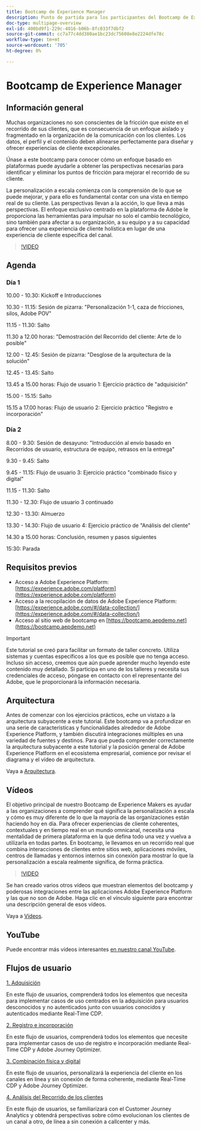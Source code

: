 ```yaml
---
title: Bootcamp de Experience Manager
description: Punto de partida para los participantes del Bootcamp de Experience Makers
doc-type: multipage-overview
exl-id: 400bd9f1-229c-4016-b06b-8fc033f7dbf2
source-git-commit: cc7a77c4dd380ae1bc23dc75608e8e2224dfe78c
workflow-type: tm+mt
source-wordcount: '705'
ht-degree: 0%

---
```


# Bootcamp de Experience Manager

## Información general

Muchas organizaciones no son conscientes de la fricción que existe en el recorrido de sus clientes, que es consecuencia de un enfoque aislado y fragmentado en la organización de la comunicación con los clientes. Los datos, el perfil y el contenido deben alinearse perfectamente para diseñar y ofrecer experiencias de cliente excepcionales.

Únase a este bootcamp para conocer cómo un enfoque basado en plataformas puede ayudarle a obtener las perspectivas necesarias para identificar y eliminar los puntos de fricción para mejorar el recorrido de su cliente.

La personalización a escala comienza con la comprensión de lo que se puede mejorar, y para ello es fundamental contar con una vista en tiempo real de su cliente. Las perspectivas llevan a la acción, lo que lleva a más perspectivas. El enfoque exclusivo centrado en la plataforma de Adobe le proporciona las herramientas para impulsar no solo el cambio tecnológico, sino también para afectar a su organización, a su equipo y a su capacidad para ofrecer una experiencia de cliente holística en lugar de una experiencia de cliente específica del canal.

>[!VIDEO](https://video.tv.adobe.com/v/344962?quality=12&enable=on)

## Agenda

### Día 1

10.00 - 10.30: Kickoff e Introducciones

10.30 - 11.15: Sesión de pizarra: &quot;Personalización 1-1, caza de fricciones, silos, Adobe POV&quot;

11.15 - 11.30: Salto

11.30 a 12.00 horas: &quot;Demostración del Recorrido del cliente: Arte de lo posible&quot;

12.00 - 12.45: Sesión de pizarra: &quot;Desglose de la arquitectura de la solución&quot;

12.45 - 13.45: Salto

13.45 a 15.00 horas: Flujo de usuario 1: Ejercicio práctico de &quot;adquisición&quot;

15.00 - 15.15: Salto

15.15 a 17.00 horas: Flujo de usuario 2: Ejercicio práctico &quot;Registro e incorporación&quot;

### Día 2

8.00 - 9.30: Sesión de desayuno: &quot;Introducción al envío basado en Recorridos de usuario, estructura de equipo, retrasos en la entrega&quot;

9.30 - 9.45: Salto

9.45 - 11.15: Flujo de usuario 3: Ejercicio práctico &quot;combinado físico y digital&quot;

11.15 - 11.30: Salto

11.30 - 12.30: Flujo de usuario 3 continuado

12.30 - 13.30: Almuerzo

13.30 - 14.30: Flujo de usuario 4: Ejercicio práctico de &quot;Análisis del cliente&quot;

14.30 a 15.00 horas: Conclusión, resumen y pasos siguientes

15:30: Parada

## Requisitos previos

- Acceso a Adobe Experience Platform: [https://experience.adobe.com/platform](https://experience.adobe.com/platform)
- Acceso a la recopilación de datos de Adobe Experience Platform: [https://experience.adobe.com/#/data-collection/](https://experience.adobe.com/#/data-collection/)
- Acceso al sitio web de bootcamp en [https://bootcamp.aepdemo.net](https://bootcamp.aepdemo.net)

>[!IMPORTANT]
>
>Este tutorial se creó para facilitar un formato de taller concreto. Utiliza sistemas y cuentas específicos a los que es posible que no tenga acceso. Incluso sin acceso, creemos que aún puede aprender mucho leyendo este contenido muy detallado. Si participa en uno de los talleres y necesita sus credenciales de acceso, póngase en contacto con el representante del Adobe, que le proporcionará la información necesaria.

## Arquitectura

Antes de comenzar con los ejercicios prácticos, eche un vistazo a la arquitectura subyacente a este tutorial. Este bootcamp va a profundizar en una serie de características y funcionalidades alrededor de Adobe Experience Platform, y también discutirá integraciones múltiples en una variedad de fuentes y destinos. Para que pueda comprender correctamente la arquitectura subyacente a este tutorial y la posición general de Adobe Experience Platform en el ecosistema empresarial, comience por revisar el diagrama y el vídeo de arquitectura.

Vaya a [Arquitectura](https://experienceleague.adobe.com/docs/platform-learn/comprehensive-technical-tutorial-v22/architecture.html?lang=en).

## Vídeos

El objetivo principal de nuestro Bootcamp de Experience Makers es ayudar a las organizaciones a comprender qué significa la personalización a escala y cómo es muy diferente de lo que la mayoría de las organizaciones están haciendo hoy en día. Para ofrecer experiencias de cliente coherentes, contextuales y en tiempo real en un mundo omnicanal, necesita una mentalidad de primera plataforma en la que defina todo una vez y vuelva a utilizarla en todas partes. En bootcamp, le llevamos en un recorrido real que combina interacciones de clientes entre sitios web, aplicaciones móviles, centros de llamadas y entornos internos sin conexión para mostrar lo que la personalización a escala realmente significa, de forma práctica.

>[!VIDEO](https://video.tv.adobe.com/v/345446?quality=12&enable=on)

Se han creado varios otros vídeos que muestran elementos del bootcamp y poderosas integraciones entre las aplicaciones Adobe Experience Platform y las que no son de Adobe. Haga clic en el vínculo siguiente para encontrar una descripción general de esos vídeos.

Vaya a [Vídeos](https://experienceleague.adobe.com/docs/platform-learn/comprehensive-technical-tutorial-v22/videos.html?lang=en).

## YouTube

Puede encontrar más vídeos interesantes [en nuestro canal YouTube](https://www.youtube.com/channel/UCUKG2dkZ9pYuZUPebQ21jUw).

## Flujos de usuario

[1. Adquisición](./uc/uc1/uc1.md)

En este flujo de usuarios, comprenderá todos los elementos que necesita para implementar casos de uso centrados en la adquisición para usuarios desconocidos y no autenticados junto con usuarios conocidos y autenticados mediante Real-Time CDP.

[2. Registro e incorporación](./uc/uc2/uc2.md)

En este flujo de usuarios, comprenderá todos los elementos que necesite para implementar casos de uso de registro e incorporación mediante Real-Time CDP y Adobe Journey Optimizer.

[3. Combinación física y digital](./uc/uc3/uc3.md)

En este flujo de usuarios, personalizará la experiencia del cliente en los canales en línea y sin conexión de forma coherente, mediante Real-Time CDP y Adobe Journey Optimizer.

[4. Análisis del Recorrido de los clientes](./uc/uc4/uc4.md)

En este flujo de usuarios, se familiarizará con el Customer Journey Analytics y obtendrá perspectivas sobre cómo evolucionan los clientes de un canal a otro, de línea a sin conexión a callcenter y más.
